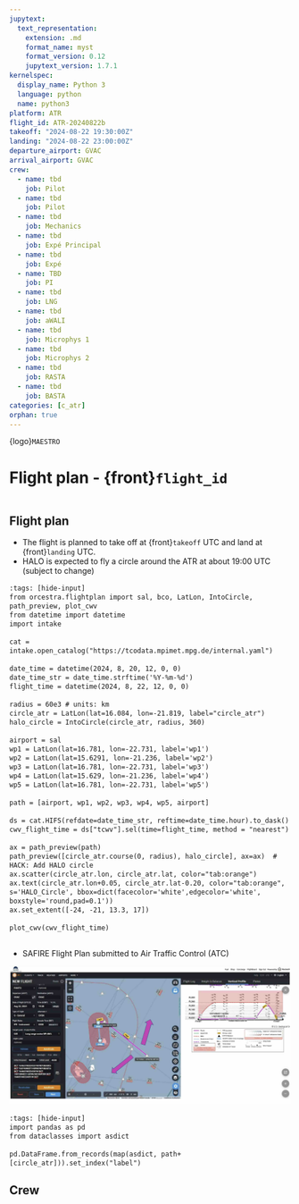 ```yaml
---
jupytext:
  text_representation:
    extension: .md
    format_name: myst
    format_version: 0.12
    jupytext_version: 1.7.1
kernelspec:
  display_name: Python 3
  language: python
  name: python3
platform: ATR
flight_id: ATR-20240822b
takeoff: "2024-08-22 19:30:00Z"
landing: "2024-08-22 23:00:00Z"
departure_airport: GVAC
arrival_airport: GVAC
crew:
  - name: tbd
    job: Pilot
  - name: tbd
    job: Pilot
  - name: tbd
    job: Mechanics
  - name: tbd
    job: Expé Principal
  - name: tbd
    job: Expé 
  - name: TBD
    job: PI
  - name: tbd
    job: LNG
  - name: tbd
    job: aWALI
  - name: tbd
    job: Microphys 1
  - name: tbd
    job: Microphys 2
  - name: tbd
    job: RASTA
  - name: tbd
    job: BASTA
categories: [c_atr]
orphan: true
---
```


{logo}`MAESTRO`

# Flight plan - {front}`flight_id`

```{badges}
```

## Flight plan
* The flight is planned to take off at {front}`takeoff` UTC and land at {front}`landing` UTC.
* HALO is expected to fly a circle around the ATR at about 19:00 UTC (subject to change)

```{code-cell} python3
:tags: [hide-input]
from orcestra.flightplan import sal, bco, LatLon, IntoCircle, path_preview, plot_cwv
from datetime import datetime
import intake

cat = intake.open_catalog("https://tcodata.mpimet.mpg.de/internal.yaml")

date_time = datetime(2024, 8, 20, 12, 0, 0)
date_time_str = date_time.strftime('%Y-%m-%d')
flight_time = datetime(2024, 8, 22, 12, 0, 0)

radius = 60e3 # units: km
circle_atr = LatLon(lat=16.084, lon=-21.819, label="circle_atr")
halo_circle = IntoCircle(circle_atr, radius, 360)

airport = sal
wp1 = LatLon(lat=16.781, lon=-22.731, label='wp1')
wp2 = LatLon(lat=15.6291, lon=-21.236, label='wp2')
wp3 = LatLon(lat=16.781, lon=-22.731, label='wp3')
wp4 = LatLon(lat=15.629, lon=-21.236, label='wp4')
wp5 = LatLon(lat=16.781, lon=-22.731, label='wp5')

path = [airport, wp1, wp2, wp3, wp4, wp5, airport]

ds = cat.HIFS(refdate=date_time_str, reftime=date_time.hour).to_dask()
cwv_flight_time = ds["tcwv"].sel(time=flight_time, method = "nearest")

ax = path_preview(path)
path_preview([circle_atr.course(0, radius), halo_circle], ax=ax)  # HACK: Add HALO circle
ax.scatter(circle_atr.lon, circle_atr.lat, color="tab:orange")
ax.text(circle_atr.lon+0.05, circle_atr.lat-0.20, color="tab:orange", s='HALO_Circle', bbox=dict(facecolor='white',edgecolor='white', boxstyle='round,pad=0.1'))
ax.set_extent([-24, -21, 13.3, 17])

plot_cwv(cwv_flight_time)


```
<!-- ![Flight Levels](./LEVELS-ATR-20240813b.jpg) -->

* SAFIRE Flight Plan submitted to Air Traffic Control (ATC)

![Page 1](./SAFIRE-ATR-20240822b.jpg)

```{code-cell} python3
:tags: [hide-input]
import pandas as pd
from dataclasses import asdict

pd.DataFrame.from_records(map(asdict, path+[circle_atr])).set_index("label")
```

## Crew

```{crew}
```